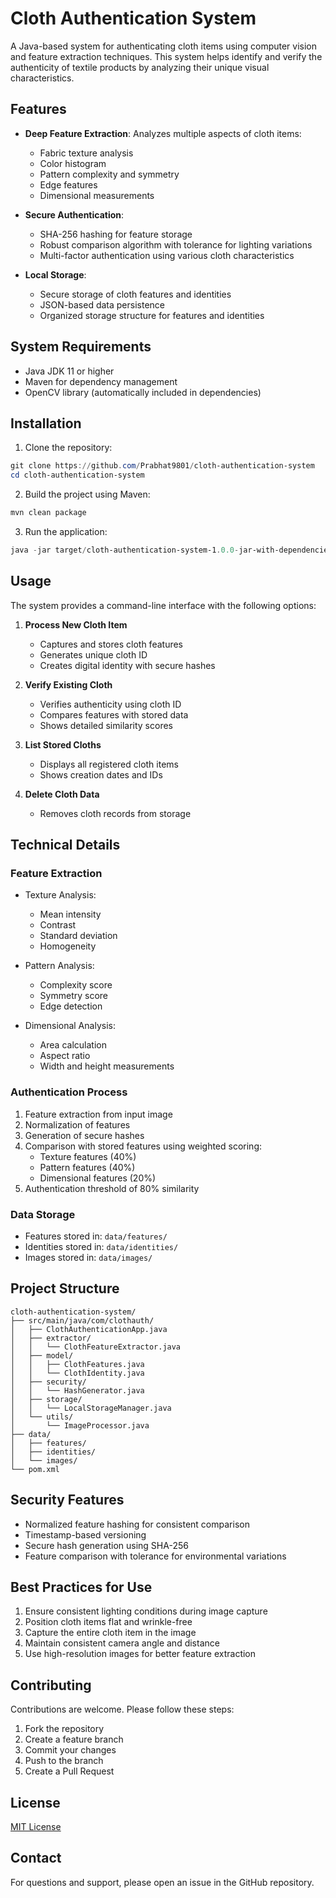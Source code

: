 # Cloth Authentication System

A Java-based system for authenticating cloth items using computer vision and feature extraction techniques. This system helps identify and verify the authenticity of textile products by analyzing their unique visual characteristics.

## Features

- **Deep Feature Extraction**: Analyzes multiple aspects of cloth items:
  - Fabric texture analysis
  - Color histogram
  - Pattern complexity and symmetry
  - Edge features
  - Dimensional measurements

- **Secure Authentication**: 
  - SHA-256 hashing for feature storage
  - Robust comparison algorithm with tolerance for lighting variations
  - Multi-factor authentication using various cloth characteristics

- **Local Storage**:
  - Secure storage of cloth features and identities
  - JSON-based data persistence
  - Organized storage structure for features and identities

## System Requirements

- Java JDK 11 or higher
- Maven for dependency management
- OpenCV library (automatically included in dependencies)

## Installation

1. Clone the repository:
```powershell
git clone https://github.com/Prabhat9801/cloth-authentication-system
cd cloth-authentication-system
```

2. Build the project using Maven:
```powershell
mvn clean package
```

3. Run the application:
```powershell
java -jar target/cloth-authentication-system-1.0.0-jar-with-dependencies.jar
```

## Usage

The system provides a command-line interface with the following options:

1. **Process New Cloth Item**
   - Captures and stores cloth features
   - Generates unique cloth ID
   - Creates digital identity with secure hashes

2. **Verify Existing Cloth**
   - Verifies authenticity using cloth ID
   - Compares features with stored data
   - Shows detailed similarity scores

3. **List Stored Cloths**
   - Displays all registered cloth items
   - Shows creation dates and IDs

4. **Delete Cloth Data**
   - Removes cloth records from storage

## Technical Details

### Feature Extraction
- Texture Analysis:
  - Mean intensity
  - Contrast
  - Standard deviation
  - Homogeneity

- Pattern Analysis:
  - Complexity score
  - Symmetry score
  - Edge detection

- Dimensional Analysis:
  - Area calculation
  - Aspect ratio
  - Width and height measurements

### Authentication Process
1. Feature extraction from input image
2. Normalization of features
3. Generation of secure hashes
4. Comparison with stored features using weighted scoring:
   - Texture features (40%)
   - Pattern features (40%)
   - Dimensional features (20%)
5. Authentication threshold of 80% similarity

### Data Storage
- Features stored in: `data/features/`
- Identities stored in: `data/identities/`
- Images stored in: `data/images/`

## Project Structure

```
cloth-authentication-system/
├── src/main/java/com/clothauth/
│   ├── ClothAuthenticationApp.java
│   ├── extractor/
│   │   └── ClothFeatureExtractor.java
│   ├── model/
│   │   ├── ClothFeatures.java
│   │   └── ClothIdentity.java
│   ├── security/
│   │   └── HashGenerator.java
│   ├── storage/
│   │   └── LocalStorageManager.java
│   └── utils/
│       └── ImageProcessor.java
├── data/
│   ├── features/
│   ├── identities/
│   └── images/
└── pom.xml
```

## Security Features

- Normalized feature hashing for consistent comparison
- Timestamp-based versioning
- Secure hash generation using SHA-256
- Feature comparison with tolerance for environmental variations

## Best Practices for Use

1. Ensure consistent lighting conditions during image capture
2. Position cloth items flat and wrinkle-free
3. Capture the entire cloth item in the image
4. Maintain consistent camera angle and distance
5. Use high-resolution images for better feature extraction

## Contributing

Contributions are welcome. Please follow these steps:
1. Fork the repository
2. Create a feature branch
3. Commit your changes
4. Push to the branch
5. Create a Pull Request

## License

[MIT License](LICENSE)

## Contact

For questions and support, please open an issue in the GitHub repository. 
